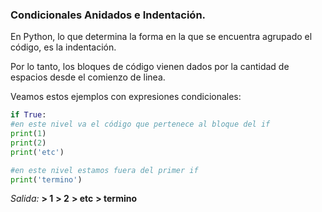 ### Condicionales Anidados e Indentación.

En Python, lo que determina la forma en la que se encuentra agrupado el código, es la indentación.

Por lo tanto, los bloques de código vienen dados por la cantidad de espacios desde el comienzo de linea.

Veamos estos ejemplos con expresiones condicionales:

  ``` python
if True:
  #en este nivel va el código que pertenece al bloque del if
  print(1)
  print(2)
  print('etc')

#en este nivel estamos fuera del primer if
print('termino')
  ```
  _Salida:_
**> 1**
**> 2**
**> etc**
**> termino**


